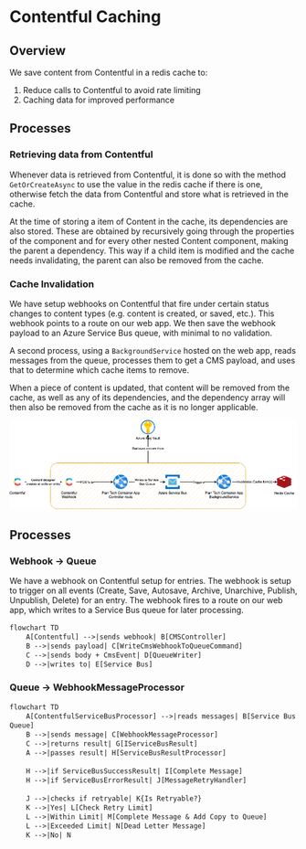 # Contentful Caching

## Overview

We save content from Contentful in a redis cache to:
1. Reduce calls to Contentful to avoid rate limiting
2. Caching data for improved performance

## Processes

### Retrieving data from Contentful

Whenever data is retrieved from Contentful, it is done so with the method `GetOrCreateAsync` to use the value in the redis cache if there is one,
otherwise fetch the data from Contentful and store what is retrieved in the cache.

At the time of storing a item of Content in the cache, its dependencies are also stored.
These are obtained by recursively going through the properties of the component and for every other nested Content component, making the parent a dependency.
This way if a child item is modified and the cache needs invalidating, the parent can also be removed from the cache.

### Cache Invalidation

We have setup webhooks on Contentful that fire under certain status changes to content types (e.g. content is created, or saved, etc.).
This webhook points to a route on our web app. We then save the webhook payload to an Azure Service Bus queue, with minimal to no validation.

A second process, using a `BackgroundService` hosted on the web app, reads messages from the queue, processes them to get a CMS payload, and uses that to determine which cache items to remove.

When a piece of content is updated, that content will be removed from the cache, as well as any of its dependencies, and the dependency array will then also be removed from the cache as it is no longer applicable.

![Architecture Diagram](/docs/diagrams/published/cms-cache-invalidation.png)

## Processes

### Webhook -> Queue

We have a webhook on Contentful setup for entries. The webhook is setup to trigger on all events (Create, Save, Autosave, Archive, Unarchive, Publish, Unpublish, Delete) for an entry. The webhook fires to a route on our web app, which writes to a Service Bus queue for later processing.

```mermaid
flowchart TD
    A[Contentful] -->|sends webhook| B[CMSController]
    B -->|sends payload| C[WriteCmsWebhookToQueueCommand]
    C -->|sends body + CmsEvent| D[QueueWriter]
    D -->|writes to| E[Service Bus]
```

### Queue -> WebhookMessageProcessor

```mermaid
flowchart TD
    A[ContentfulServiceBusProcessor] -->|reads messages| B[Service Bus Queue]
    B -->|sends message| C[WebhookMessageProcessor]
    C -->|returns result| G[IServiceBusResult]
    A -->|passes result| H[ServiceBusResultProcessor]

    H -->|if ServiceBusSuccessResult| I[Complete Message]
    H -->|if ServiceBusErrorResult| J[MessageRetryHandler]

    J -->|checks if retryable| K{Is Retryable?}
    K -->|Yes| L[Check Retry Limit]
    L -->|Within Limit| M[Complete Message & Add Copy to Queue]
    L -->|Exceeded Limit| N[Dead Letter Message]
    K -->|No| N
```
